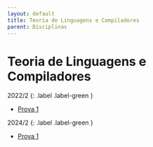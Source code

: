 ```yaml
---
layout: default
title: Teoria de Linguagens e Compiladores
parent: Disciplinas
---
```


# Teoria de Linguagens e Compiladores

2022/2
{: .label .label-green }

- [Prova 1](2022/2/prova1.pdf)

2024/2
{: .label .label-green }

- [Prova 1](2024/2/prova1.pdf)
